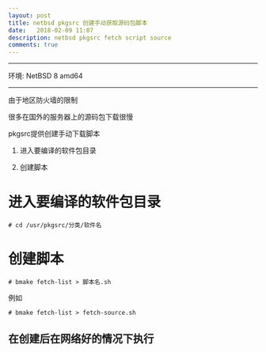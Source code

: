 ```yaml
---
layout: post
title: netbsd pkgsrc 创建手动获取源码包脚本
date:   2018-02-09 11:07
description: netbsd pkgsrc fetch script source
comments: true
---
```


---------------------------------------------

环境: NetBSD 8 amd64 

---------------------------------------------

由于地区防火墙的限制

很多在国外的服务器上的源码包下载很慢

pkgsrc提供创建手动下载脚本


1. 进入要编译的软件包目录

2. 创建脚本


# 进入要编译的软件包目录

```
# cd /usr/pkgsrc/分类/软件名
```

# 创建脚本

```
# bmake fetch-list > 脚本名.sh
```

例如

```
# bmake fetch-list > fetch-source.sh
```

## 在创建后在网络好的情况下执行
